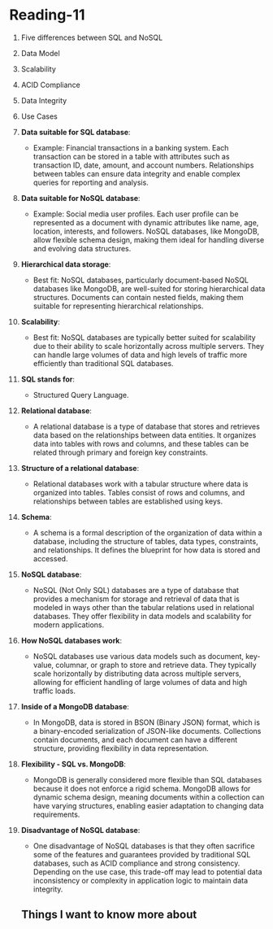 # Reading-11 #

1. Five differences between SQL and NoSQL

1. Data Model
2. Scalability
3. ACID Compliance
4. Data Integrity
5. Use Cases

1. **Data suitable for SQL database**:
   - Example: Financial transactions in a banking system. Each transaction can be stored in a table with attributes such as transaction ID, date, amount, and account numbers. Relationships between tables can ensure data integrity and enable complex queries for reporting and analysis.

2. **Data suitable for NoSQL database**:
   - Example: Social media user profiles. Each user profile can be represented as a document with dynamic attributes like name, age, location, interests, and followers. NoSQL databases, like MongoDB, allow flexible schema design, making them ideal for handling diverse and evolving data structures.

3. **Hierarchical data storage**:
   - Best fit: NoSQL databases, particularly document-based NoSQL databases like MongoDB, are well-suited for storing hierarchical data structures. Documents can contain nested fields, making them suitable for representing hierarchical relationships.

4. **Scalability**:
   - Best fit: NoSQL databases are typically better suited for scalability due to their ability to scale horizontally across multiple servers. They can handle large volumes of data and high levels of traffic more efficiently than traditional SQL databases.

5. **SQL stands for**:
   - Structured Query Language.

6. **Relational database**:
   - A relational database is a type of database that stores and retrieves data based on the relationships between data entities. It organizes data into tables with rows and columns, and these tables can be related through primary and foreign key constraints.

7. **Structure of a relational database**:
   - Relational databases work with a tabular structure where data is organized into tables. Tables consist of rows and columns, and relationships between tables are established using keys.

8. **Schema**:
   - A schema is a formal description of the organization of data within a database, including the structure of tables, data types, constraints, and relationships. It defines the blueprint for how data is stored and accessed.

9. **NoSQL database**:
   - NoSQL (Not Only SQL) databases are a type of database that provides a mechanism for storage and retrieval of data that is modeled in ways other than the tabular relations used in relational databases. They offer flexibility in data models and scalability for modern applications.

10. **How NoSQL databases work**:
    - NoSQL databases use various data models such as document, key-value, columnar, or graph to store and retrieve data. They typically scale horizontally by distributing data across multiple servers, allowing for efficient handling of large volumes of data and high traffic loads.

11. **Inside of a MongoDB database**:
    - In MongoDB, data is stored in BSON (Binary JSON) format, which is a binary-encoded serialization of JSON-like documents. Collections contain documents, and each document can have a different structure, providing flexibility in data representation.

12. **Flexibility - SQL vs. MongoDB**:
    - MongoDB is generally considered more flexible than SQL databases because it does not enforce a rigid schema. MongoDB allows for dynamic schema design, meaning documents within a collection can have varying structures, enabling easier adaptation to changing data requirements.

13. **Disadvantage of NoSQL database**:
    - One disadvantage of NoSQL databases is that they often sacrifice some of the features and guarantees provided by traditional SQL databases, such as ACID compliance and strong consistency. Depending on the use case, this trade-off may lead to potential data inconsistency or complexity in application logic to maintain data integrity.

    ## Things I want to know more about ##